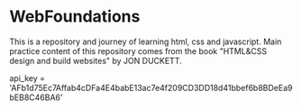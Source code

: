 # WebFoundations

This is a repository and journey of learning html, css and javascript.
Main practice content of this repository comes from the book "HTML&CSS design and build websites" by JON DUCKETT.

api_key = 'AFb1d75Ec7Affab4cDFa4E4babE13ac7e4f209CD3DD18d41bbef6b8BDeEa9bEB8C46BA6'
